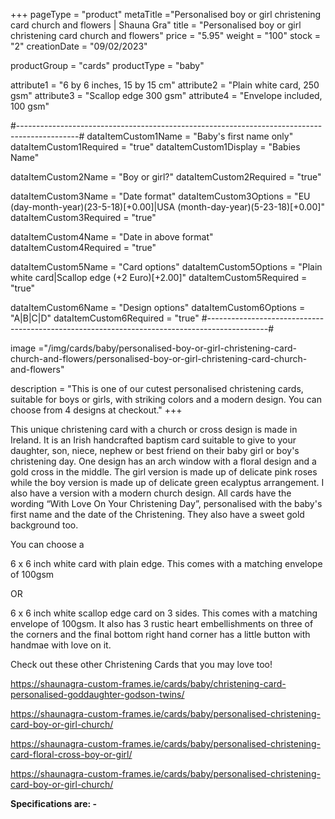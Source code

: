+++
pageType = "product"
metaTitle ="Personalised boy or girl christening card church and flowers | Shauna Gra"
title = "Personalised boy or girl christening card church and flowers"
price = "5.95"
weight = "100"
stock = "2"
creationDate = "09/02/2023"

productGroup = "cards"
productType = "baby"

attribute1 = "6 by 6 inches, 15 by 15 cm" 
attribute2 = "Plain white card, 250 gsm"
attribute3 = "Scallop edge 300 gsm"
attribute4 = "Envelope included, 100 gsm"

#---------------------------------------------------------------------------------------------#
dataItemCustom1Name = "Baby's first name only"
dataItemCustom1Required = "true"
dataItemCustom1Display = "Babies Name"

dataItemCustom2Name = "Boy or girl?"
dataItemCustom2Required = "true"

dataItemCustom3Name = "Date format"
dataItemCustom3Options = "EU (day-month-year)(23-5-18)[+0.00]|USA (month-day-year)(5-23-18)[+0.00]"
dataItemCustom3Required = "true"

dataItemCustom4Name = "Date in above format"
dataItemCustom4Required = "true"

dataItemCustom5Name = "Card options"
dataItemCustom5Options = "Plain white card|Scallop edge (+2 Euro)[+2.00]"
dataItemCustom5Required = "true"

dataItemCustom6Name = "Design options"
dataItemCustom6Options = "A|B|C|D"
dataItemCustom6Required = "true"
#---------------------------------------------------------------------------------------------#
 
image ="/img/cards/baby/personalised-boy-or-girl-christening-card-church-and-flowers/personalised-boy-or-girl-christening-card-church-and-flowers"
 
description = "This is one of our cutest personalised christening cards, suitable for boys or girls, with striking colors and a modern design. You can choose from 4 designs at checkout."
+++

This unique christening card with a church or cross design is made in Ireland. It is an Irish handcrafted baptism card suitable to give to your daughter, son, niece, nephew or best friend on their baby girl or boy's christening day. One design has an arch window with a floral design and a gold cross in the middle. The girl version is made up of delicate pink roses while the boy version is made up of delicate green ecalyptus arrangement. I also have a version with a modern church design. All cards have the wording “With Love On Your Christening Day”, personalised with the baby's first name and the date of the Christening. They also have a sweet gold background too.

You can choose a

6 x 6 inch white card with plain edge. This comes with a matching envelope of 100gsm

OR

6 x 6 inch white scallop edge card on 3 sides. This comes with a matching envelope of 100gsm. It also has 3 rustic heart embellishments on three of the corners and the final bottom right hand corner has a little button with handmae with love on it.

Check out these other Christening Cards that you may love too!

https://shaunagra-custom-frames.ie/cards/baby/christening-card-personalised-goddaughter-godson-twins/

https://shaunagra-custom-frames.ie/cards/baby/personalised-christening-card-boy-or-girl-church/

https://shaunagra-custom-frames.ie/cards/baby/personalised-christening-card-floral-cross-boy-or-girl/

https://shaunagra-custom-frames.ie/cards/baby/personalised-christening-card-boy-or-girl-church/

**Specifications are: -**
